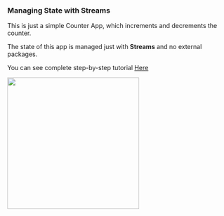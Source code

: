 ### Managing State with Streams

This is just a simple Counter App, which increments and decrements the counter.

The state of this app is managed just with **Streams** and no external packages.

You can see complete step-by-step tutorial [Here](https://www.instagram.com/p/CCa0gsSg9G2/?utm_source=ig_web_copy_link)

<img src="https://res.cloudinary.com/dbbkmv1rs/image/upload/v1594461567/Streams_ezcu3k.png" height="300">
